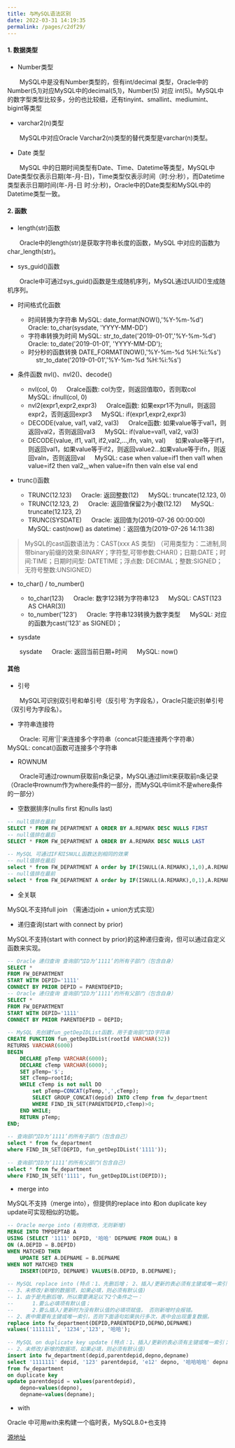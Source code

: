 ```yaml
---
title: 与MySQL语法区别
date: 2022-03-31 14:19:35
permalink: /pages/c2df29/
---
```




#### 1. 数据类型

* Number类型

&emsp;&emsp;MySQL中是没有Number类型的，但有int/decimal 类型，Oracle中的Number(5,1)对应MySQL中的decimal(5,1)，Number(5) 对应 int(5)。MySQL中的数字型类型比较多，分的也比较细，还有tinyint、smallint、mediumint、bigint等类型

* varchar2(n)类型

&emsp;&emsp;MySQL中对应Oracle Varchar2(n)类型的替代类型是varchar(n)类型。

* Date 类型

&emsp;&emsp;MySQL 中的日期时间类型有Date、Time、Datetime等类型，MySQL中Date类型仅表示日期(年-月-日)，Time类型仅表示时间（时:分:秒），而Datetime类型表示日期时间(年-月-日 时:分:秒)，Oracle中的Date类型和MySQL中的Datetime类型一致。

#### 2. 函数

* length(str)函数

&emsp;&emsp;Oracle中的length(str)是获取字符串长度的函数，MySQL 中对应的函数为char_length(str)。

* sys_guid()函数

&emsp;&emsp;Oracle中可通过sys_guid()函数是生成随机序列，MySQL通过UUID()生成随机序列。

* 时间格式化函数

    * 时间转换为字符串 MySQL: date_format(NOW(),'%Y-%m-%d') &emsp; Oracle: to_char(sysdate, 'YYYY-MM-DD')
    * 字符串转换为时间 MySQL: str_to_date('2019-01-01','%Y-%m-%d') &emsp; Oracle: to_date('2019-01-01', 'YYYY-MM-DD');
    * 时分秒的函数转换 DATE_FORMAT(NOW(),'%Y-%m-%d %H:%i:%s') &emsp; str_to_date('2019-01-01','%Y-%m-%d %H:%i:%s')

* 条件函数 nvl()、nvl2()、decode()

    * nvl(col, 0) &emsp; Oralce函数: col为空，则返回值取0，否则取col &emsp; MySQL: ifnull(col, 0)
    * nvl2(expr1,expr2,expr3) &emsp; Oralce函数: 如果expr1不为null，则返回expr2，否则返回expr3 &emsp; MySQL: if(expr1,expr2,expr3)
    * DECODE(value, val1, val2, val3) &emsp; Oralce函数: 如果value等于val1，则返回val2，否则返回val3 &emsp; MySQL: if(value=val1, val2, val3)
    * DECODE(value, if1, val1, if2,val2,...,ifn, valn, val) &emsp; 如果value等于if1，则返回val1，如果value等于if2，则返回value2...如果value等于ifn，则返回valn，否则返回val &emsp; MySQL: case when value=if1 then val1 when value=if2 then val2,,,when value=ifn then valn else val end

* trunc()函数

    * TRUNC(12.123) &emsp; Oracle: 返回整数(12) &emsp; MySQL: truncate(12.123, 0)
    * TRUNC(12.123, 2) &emsp; Oracle: 返回值保留2为小数(12.12) &emsp; MySQL: truncate(12.123, 2)
    * TRUNC(SYSDATE) &emsp; Oracle: 返回值为(2019-07-26 00:00:00) &emsp; MySQL: cast(now() as datetime)：返回值为(2019-07-26 14:11:38)

> MySQL的cast函数语法为：CAST(xxx AS 类型) （可用类型为：二进制,同带binary前缀的效果:BINARY；字符型,可带参数:CHAR()；日期:DATE；时间:TIME；日期时间型: DATETIME；浮点数: DECIMAL；整数:SIGNED；无符号整数:UNSIGNED）

* to_char() / to_number()
    
    * to_char(123) &emsp; Oracle: 数字123转为字符串123 &emsp; MySQL: CAST(123 AS CHAR(3))
    * to_number('123') &emsp; Oracle: 字符串123转换为数字类型 &emsp; MySQL: 对应的函数为cast('123' as SIGNED)；

* sysdate

&emsp;&emsp;sysdate &emsp; Oracle: 返回当前日期+时间 &emsp; MySQL: now()

#### 其他

* 引号

&emsp;&emsp;MySQL可识别双引号和单引号（反引号`为字段名），Oracle只能识别单引号（双引号为字段名）。

* 字符串连接符

&emsp;&emsp;Oracle: 可用'||'来连接多个字符串（concat只能连接两个字符串）&emsp; MySQL: concat()函数可连接多个字符串

* ROWNUM

&emsp;&emsp;Oracle可通过rownum获取前n条记录，MySQL通过limit来获取前n条记录（Oracle中rownum作为where条件的一部分，而MySQL中limit不是where条件的一部分）

* 空数据排序(nulls first 和nulls last)

```sql
-- null值排在最前
SELECT * FROM FW_DEPARTMENT A ORDER BY A.REMARK DESC NULLS FIRST
-- null值排在最后
SELECT * FROM FW_DEPARTMENT A ORDER BY A.REMARK DESC NULLS LAST
 
-- MySQL 可通过IF和ISNULL函数达到相同的效果
-- null值排在最后
select * from FW_DEPARTMENT A order by IF(ISNULL(A.REMARK),1,0),A.REMARK desc
-- null值排在最前
select * from FW_DEPARTMENT A order by IF(ISNULL(A.REMARK),0,1),A.REMARK desc
```

* 全关联

MySQL不支持full join （需通过join + union方式实现）

* 递归查询(start with connect by prior)

MySQL不支持(start with connect by prior)的这种递归查询，但可以通过自定义函数来实现。

```sql
-- Oracle 递归查询 查询部门ID为‘1111’的所有子部门（包含自身）
SELECT *
FROM FW_DEPARTMENT
START WITH DEPID='1111'
CONNECT BY PRIOR DEPID = PARENTDEPID;
-- Oracle 递归查询 查询部门ID为‘1111’的所有父部门（包含自身）
SELECT *
FROM FW_DEPARTMENT
START WITH DEPID='1111'
CONNECT BY PRIOR PARENTDEPID = DEPID;
 
-- MySQL 先创建fun_getDepIDList函数，用于查询部门ID字符串
CREATE FUNCTION fun_getDepIDList(rootId VARCHAR(32))
RETURNS VARCHAR(6000)
BEGIN 
	DECLARE pTemp VARCHAR(6000);
	DECLARE cTemp VARCHAR(6000);
	SET pTemp='$';
	SET cTemp=rootId;
	WHILE cTemp is not null DO
		set pTemp=CONCAT(pTemp,',',cTemp);
		SELECT GROUP_CONCAT(depid) INTO cTemp from fw_department
		WHERE FIND_IN_SET(PARENTDEPID,cTemp)>0;
	END WHILE;
	RETURN pTemp;
END;
 
-- 查询部门ID为‘1111’的所有子部门（包含自己）
select * from fw_department
where FIND_IN_SET(DEPID, fun_getDepIDList('1111'));
 
-- 查询部门ID为‘1111’的所有父部门(包含自己)
select * from fw_department
where FIND_IN_SET('1111', fun_getDepIDList(DEPID));
```

* merge into

MySQL不支持（merge into），但提供的replace into 和on duplicate key update可实现相似的功能。

```sql
-- Oracle merge into (有则修改，无则新增)
MERGE INTO TMPDEPTAB A
USING (SELECT '1111' DEPID, '哈哈' DEPNAME FROM DUAL) B
ON (A.DEPID = B.DEPID)
WHEN MATCHED THEN 
	UPDATE SET A.DEPNAME = B.DEPNAME
WHEN NOT MATCHED THEN 
	INSERT(DEPID, DEPNAME) VALUES(B.DEPID, B.DEPNAME);
 
-- MySQL replace into (特点：1、先删后增； 2、插入/更新的表必须有主键或唯一索引；
-- 3、未修改/新增的数据项，如果必填，则必须有默认值)
-- 1、由于是先删后增，所以需要满足以下2个条件之一：
--      1.要么必填项有默认值； 
--      2.要么插入/更新时为没有默认值的必填项赋值， 否则新增时会报错。
-- 2、表中需要有主键或唯一索引，否则下面语句如果执行多次，表中会出现重复数据。
replace into fw_department(DEPID,PARENTDEPID,DEPNO,DEPNAME) 
values('1111111', '1234','123', '哈哈');
 
-- MySQL on duplicate key update (特点：1、插入/更新的表必须有主键或唯一索引；
-- 2、未修改/新增的数据项，如果必填，则必须有默认值)
insert into fw_department(depid,parentdepid,depno,depname)
select '1111111' depid, '123' parentdepid, 'e12' depno, '哈哈哈哈' depname
from fw_department
on duplicate key 
update parentdepid = values(parentdepid),
	depno=values(depno),
	depname=values(depname);
```

* with

Oracle 中可用with来构建一个临时表，MySQL8.0+也支持

[源地址](https://blog.csdn.net/lanmuhhh2015/article/details/97763615)
